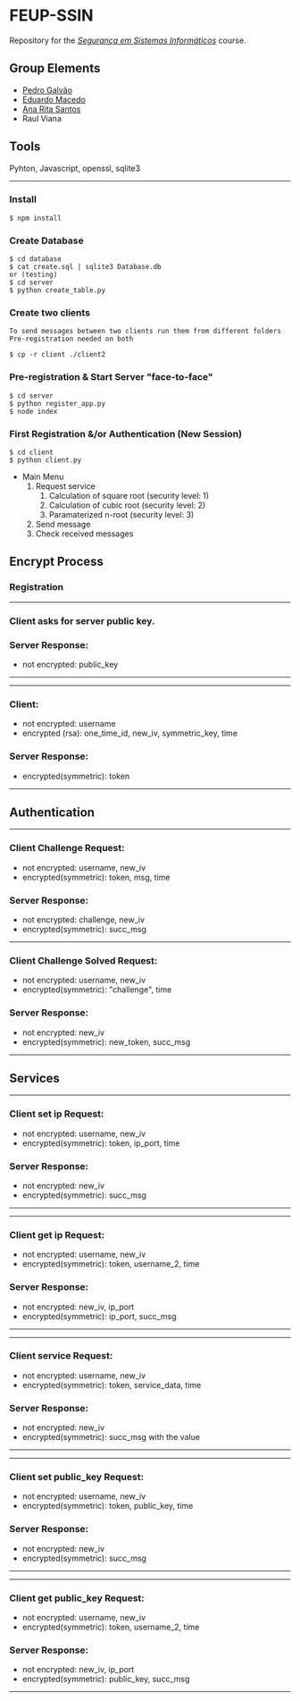 # FEUP-SSIN

Repository for the [*Segurança em Sistemas Informáticos*](https://sigarra.up.pt/feup/pt/UCURR_GERAL.FICHA_UC_VIEW?pv_ocorrencia_id=459501 "Course Page") course.

## Group Elements

- [Pedro Galvão](https://github.com/pedrogalvao)
- [Eduardo Macedo](https://github.com/EduMacedo99)
- [Ana Rita Santos](https://github.com/artfs)
- Raul Viana

## Tools

Pyhton, Javascript, openssl, sqlite3


--- 

### Install

    $ npm install

### Create Database

    $ cd database
    $ cat create.sql | sqlite3 Database.db
    or (testing)
    $ cd server
    $ python create_table.py

### Create two clients

    To send messages between two clients run them from different folders
    Pre-registration needed on both

    $ cp -r client ./client2

### Pre-registration & Start Server "face-to-face"

    $ cd server
    $ python register_app.py
    $ node index

### First Registration &/or Authentication (New Session)

    $ cd client
    $ python client.py

- Main Menu
  1. Request service
     1. Calculation of square root (security level: 1)
     2. Calculation of cubic root (security level: 2)
     3. Paramaterized n-root (security level: 3)
  2. Send message
  3. Check received messages

## Encrypt Process

### Registration

---

### Client asks for server public key.

### Server Response:

- not encrypted: public_key

---

---

### Client:

- not encrypted: username
- encrypted (rsa): one_time_id, new_iv, symmetric_key, time

### Server Response:

- encrypted(symmetric): token

---

## Authentication

---

### Client Challenge Request:

- not encrypted: username, new_iv
- encrypted(symmetric): token, msg, time

### Server Response:

- not encrypted: challenge, new_iv
- encrypted(symmetric): succ_msg

---

### Client Challenge Solved Request:

- not encrypted: username, new_iv
- encrypted(symmetric): "challenge", time

### Server Response:

- not encrypted: new_iv
- encrypted(symmetric): new_token, succ_msg

---

## Services

---

### Client set ip Request:

- not encrypted: username, new_iv
- encrypted(symmetric): token, ip_port, time

### Server Response:

- not encrypted: new_iv
- encrypted(symmetric): succ_msg

---

---

### Client get ip Request:

- not encrypted: username, new_iv
- encrypted(symmetric): token, username_2, time

### Server Response:

- not encrypted: new_iv, ip_port
- encrypted(symmetric): ip_port, succ_msg

---

---

### Client service Request:

- not encrypted: username, new_iv
- encrypted(symmetric): token, service_data, time

### Server Response:

- not encrypted: new_iv
- encrypted(symmetric): succ_msg with the value

---

---

### Client set public_key Request:

- not encrypted: username, new_iv
- encrypted(symmetric): token, public_key, time

### Server Response:

- not encrypted: new_iv
- encrypted(symmetric): succ_msg

---

---

### Client get public_key Request:

- not encrypted: username, new_iv
- encrypted(symmetric): token, username_2, time

### Server Response:

- not encrypted: new_iv, ip_port
- encrypted(symmetric): public_key, succ_msg

---
